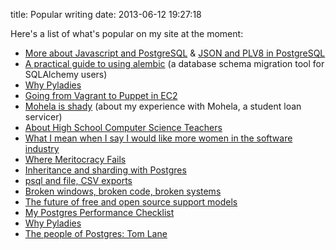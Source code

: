title: Popular writing
date: 2013-06-12 19:27:18

Here's a list of what's popular on my site at the moment:

*   [More about Javascript and PostgreSQL](http://www.chesnok.com/daily/2013/05/31/more-about-javascript-and-postgresql/) &amp; [JSON and PLV8 in PostgreSQL](http://www.chesnok.com/daily/2013/05/31/json-plv8-and-postgres-9-3/)
*   [A practical guide to using alembic](http://www.chesnok.com/daily/2013/07/02/a-practical-guide-to-using-alembic/) (a database schema migration tool for SQLAlchemy users)
*   [Why Pyladies](/daily/2013/02/23/why-pyladies/)
*   [Going from Vagrant to Puppet in EC2](/daily/2011/10/28/going-from-vagrant-and-puppet-into-ec2-a-short-survey-of-5-tools-and-two-i-didnt-bother-trying/)
*   [Mohela is shady](/daily/2012/02/23/mohela-is-shady/) (about my experience with Mohela, a student loan servicer)
*   [About High School Computer Science Teachers](/daily/2013/03/10/about-high-school-computer-science-teachers/)
*   [What I mean when I say I would like more women in the software industry](daily/2012/05/11/what-i-mean-when-i-say-i-would-like-more-women-in-the-software-industry/)
*   [Where Meritocracy Fails](/daily/2011/03/30/where-meritocracy-fails/)
*   [Inheritance and sharding with Postgres](/daily/2012/03/14/inheritance-and-sharding-with-postgres)
*   [psql and file, CSV exports](/daily/2007/10/13/psql-and-file-csv-exports/)
*   [Broken windows, broken code, broken systems](/daily/2011/03/02/broken-windows-broken-code-broken-systems/)
*   [The future of free and open source support models](/daily/2009/04/25/the-future-of-free-and-open-source-support-models/)
*   [My Postgres Performance Checklist](/daily/2011/09/22/my-postgres-performance-checklist/)
*   [Why Pyladies](/daily/2013/02/23/why-pyladies/)
*   [The people of Postgres: Tom Lane](/daily/2013/05/24/the-people-of-postgres-tom-lane/)
